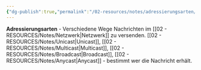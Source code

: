 ```yaml
---
{"dg-publish":true,"permalink":"/02-resources/notes/adressierungsarten/","tags":["netzwerk/kommunikation","übertragung/ziel"],"noteIcon":"","updated":"2025-09-05T10:12:28.022+02:00"}
---
```


**Adressierungsarten** - Verschiedene Wege Nachrichten im [[02 - RESOURCES/Notes/Netzwerk\|Netzwerk]] zu versenden.
[[02 - RESOURCES/Notes/Unicast\|Unicast]], [[02 - RESOURCES/Notes/Multicast\|Multicast]], [[02 - RESOURCES/Notes/Broadcast\|Broadcast]], [[02 - RESOURCES/Notes/Anycast\|Anycast]] - bestimmt wer die Nachricht erhält.